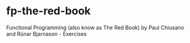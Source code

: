 # fp-the-red-book
Functional Programming (also know as The Red Book) by Paul Chiusano and Rúnar Bjarnason - Exercises
